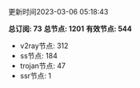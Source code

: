 更新时间2023-03-06 05:18:43

**总订阅: 73**
**总节点: 1201**
**有效节点: 544**
- v2ray节点: 312
- ss节点: 184
- trojan节点: 47
- ssr节点: 1
